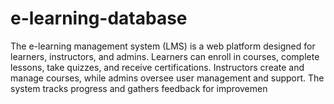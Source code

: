 # e-learning-database
The e-learning management system (LMS) is a web platform designed for learners, instructors, and admins. Learners can enroll in courses, complete lessons, take quizzes, and receive certifications. Instructors create and manage courses, while admins oversee user management and support. The system tracks progress and gathers feedback for improvemen
